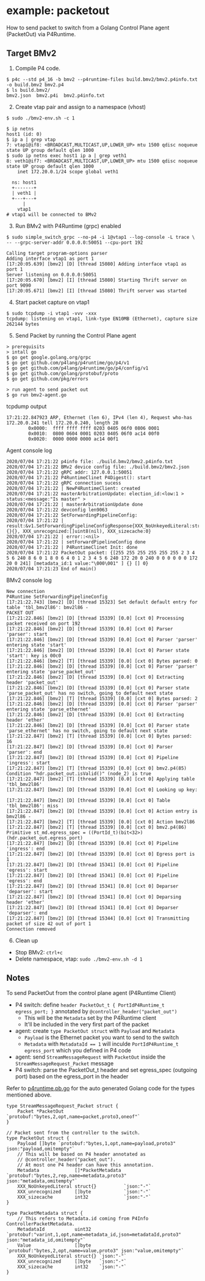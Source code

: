# example: packetout

How to send packet to switch from a Golang Control Plane agent (PacketOut) via P4Runtime.

## Target BMv2

1. Compile P4 code.

```
$ p4c --std p4_16 -b bmv2 --p4runtime-files build.bmv2/bmv2.p4info.txt -o build.bmv2 bmv2.p4
$ ls build.bmv2/
bmv2.json  bmv2.p4i  bmv2.p4info.txt
```

2. Create vtap pair and assign to a namespace (vhost)

```
$ sudo ./bmv2-env.sh -c 1

$ ip netns
host1 (id: 0)
$ ip a | grep vtap
7: vtap1@if8: <BROADCAST,MULTICAST,UP,LOWER_UP> mtu 1500 qdisc noqueue state UP group default qlen 1000
$ sudo ip netns exec host1 ip a | grep veth1
8: veth1@if7: <BROADCAST,MULTICAST,UP,LOWER_UP> mtu 1500 qdisc noqueue state UP group default qlen 1000
    inet 172.20.0.1/24 scope global veth1

  ns: host1
  +-------+
  | veth1 |
  +---+---+
      |
    vtap1
# vtap1 will be connected to BMv2
```

3. Run BMv2 with P4Runtime (grpc) enabled

```
$ sudo simple_switch_grpc --no-p4 -i 1@vtap1 --log-console -L trace \
-- --grpc-server-addr 0.0.0.0:50051 --cpu-port 192

Calling target program-options parser
Adding interface vtap1 as port 1
[17:20:05.639] [bmv2] [D] [thread 15080] Adding interface vtap1 as port 1
Server listening on 0.0.0.0:50051
[17:20:05.670] [bmv2] [I] [thread 15080] Starting Thrift server on port 9090
[17:20:05.671] [bmv2] [I] [thread 15080] Thrift server was started
```

4. Start packet capture on vtap1

```
$ sudo tcpdump -i vtap1 -vvv -xxx
tcpdump: listening on vtap1, link-type EN10MB (Ethernet), capture size 262144 bytes
```

5. Send Packet by running the Control Plane agent

```
> prerequisits
> intall go
$ go get google.golang.org/grpc
$ go get github.com/p4lang/p4runtime/go/p4/v1
$ go get github.com/p4lang/p4runtime/go/p4/config/v1
$ go get github.com/golang/protobuf/proto
$ go get github.com/pkg/errors

> run agent to send packet out
$ go run bmv2-agent.go
```

tcpdump output
```
17:21:22.847923 ARP, Ethernet (len 6), IPv4 (len 4), Request who-has 172.20.0.241 tell 172.20.0.240, length 28
        0x0000:  ffff ffff ffff 0203 0405 06f0 0806 0001
        0x0010:  0800 0604 0001 0203 0405 06f0 ac14 00f0
        0x0020:  0000 0000 0000 ac14 00f1
```

Agent console log
```
2020/07/04 17:21:22 p4info file: ./build.bmv2/bmv2.p4info.txt
2020/07/04 17:21:22 BMv2 device config file: ./build.bmv2/bmv2.json
2020/07/04 17:21:22 gRPC addr: 127.0.0.1:50051
2020/07/04 17:21:22 P4RuntimeClinet P4Digest(): start
2020/07/04 17:21:22 gRPC connection sucess
2020/07/04 17:21:22 | NewP4RuntimeClient: created
2020/07/04 17:21:22 masterArbitrationUpdate: election_id:<low:1 > status:<message:"Is master" >
2020/07/04 17:21:22 | masterArbitrationUpdate done
2020/07/04 17:21:22 devconfig len9063
2020/07/04 17:21:22 SetForwardingPipelineConfig:
2020/07/04 17:21:22 | result:&v1.SetForwardingPipelineConfigResponse{XXX_NoUnkeyedLiteral:struct {}{}, XXX_unrecognized:[]uint8(nil), XXX_sizecache:0}
2020/07/04 17:21:22 | error::<nil>
2020/07/04 17:21:22 | setForwardPipelineConfig done
2020/07/04 17:21:22 | P4RuntimeClinet Init: done
2020/07/04 17:21:22 PacketOut packet: {[255 255 255 255 255 255 2 3 4 5 6 240 8 6 0 1 8 0 6 4 0 1 2 3 4 5 6 240 172 20 0 240 0 0 0 0 0 0 172 20 0 241] [metadata_id:1 value:"\000\001" ] {} [] 0}
2020/07/04 17:21:23 End of main()
```

BMv2 console log
```
New connection
P4Runtime SetForwardingPipelineConfig
[17:21:22.743] [bmv2] [D] [thread 15323] Set default default entry for table 'tbl_bmv2l86': bmv2l86 -
PACKET OUT
[17:21:22.846] [bmv2] [D] [thread 15339] [0.0] [cxt 0] Processing packet received on port 192
[17:21:22.846] [bmv2] [D] [thread 15339] [0.0] [cxt 0] Parser 'parser': start
[17:21:22.846] [bmv2] [D] [thread 15339] [0.0] [cxt 0] Parser 'parser' entering state 'start'
[17:21:22.846] [bmv2] [D] [thread 15339] [0.0] [cxt 0] Parser state 'start': key is 00c0
[17:21:22.846] [bmv2] [T] [thread 15339] [0.0] [cxt 0] Bytes parsed: 0
[17:21:22.846] [bmv2] [D] [thread 15339] [0.0] [cxt 0] Parser 'parser' entering state 'parse_packet_out'
[17:21:22.846] [bmv2] [D] [thread 15339] [0.0] [cxt 0] Extracting header 'packet_out'
[17:21:22.846] [bmv2] [D] [thread 15339] [0.0] [cxt 0] Parser state 'parse_packet_out' has no switch, going to default next state
[17:21:22.846] [bmv2] [T] [thread 15339] [0.0] [cxt 0] Bytes parsed: 2
[17:21:22.846] [bmv2] [D] [thread 15339] [0.0] [cxt 0] Parser 'parser' entering state 'parse_ethernet'
[17:21:22.846] [bmv2] [D] [thread 15339] [0.0] [cxt 0] Extracting header 'ether'
[17:21:22.846] [bmv2] [D] [thread 15339] [0.0] [cxt 0] Parser state 'parse_ethernet' has no switch, going to default next state
[17:21:22.847] [bmv2] [T] [thread 15339] [0.0] [cxt 0] Bytes parsed: 16
[17:21:22.847] [bmv2] [D] [thread 15339] [0.0] [cxt 0] Parser 'parser': end
[17:21:22.847] [bmv2] [D] [thread 15339] [0.0] [cxt 0] Pipeline 'ingress': start
[17:21:22.847] [bmv2] [T] [thread 15339] [0.0] [cxt 0] bmv2.p4(85) Condition "hdr.packet_out.isValid()" (node_2) is true
[17:21:22.847] [bmv2] [T] [thread 15339] [0.0] [cxt 0] Applying table 'tbl_bmv2l86'
[17:21:22.847] [bmv2] [D] [thread 15339] [0.0] [cxt 0] Looking up key:

[17:21:22.847] [bmv2] [D] [thread 15339] [0.0] [cxt 0] Table 'tbl_bmv2l86': miss
[17:21:22.847] [bmv2] [D] [thread 15339] [0.0] [cxt 0] Action entry is bmv2l86 -
[17:21:22.847] [bmv2] [T] [thread 15339] [0.0] [cxt 0] Action bmv2l86
[17:21:22.847] [bmv2] [T] [thread 15339] [0.0] [cxt 0] bmv2.p4(86) Primitive st_md.egress_spec = ((PortId_t)(bit<32>)(hdr.packet_out.egress_port)
[17:21:22.847] [bmv2] [D] [thread 15339] [0.0] [cxt 0] Pipeline 'ingress': end
[17:21:22.847] [bmv2] [D] [thread 15339] [0.0] [cxt 0] Egress port is 1
[17:21:22.847] [bmv2] [D] [thread 15341] [0.0] [cxt 0] Pipeline 'egress': start
[17:21:22.847] [bmv2] [D] [thread 15341] [0.0] [cxt 0] Pipeline 'egress': end
[17:21:22.847] [bmv2] [D] [thread 15341] [0.0] [cxt 0] Deparser 'deparser': start
[17:21:22.847] [bmv2] [D] [thread 15341] [0.0] [cxt 0] Deparsing header 'ether'
[17:21:22.847] [bmv2] [D] [thread 15341] [0.0] [cxt 0] Deparser 'deparser': end
[17:21:22.847] [bmv2] [D] [thread 15344] [0.0] [cxt 0] Transmitting packet of size 42 out of port 1
Connection removed
```

6. Clean up

* Stop BMv2: `ctrl+c`
* Delete namespace, vtap: `sudo ./bmv2-env.sh -d 1`

## Notes

To send PacketOut from the control plane agent (P4Runtime Client)

* P4 switch: define `header PacketOut_t { PortIdP4Runtime_t egress_port; }` annotated by `@controller_header("packet_out")`
    * This will be the `Metadata` set by the P4Runtime client
    * It'll be included in the very first part of the packet
* agent: create `type PacketOut struct` with `Payload` and `Metadata`
    * `Payload` is the Ethernet packet you want to send to the switch
    * `Metadata` with `MetadataId == 1` will inculde `PortIdP4Runtime_t egress_port` which you defined in P4 code
* agent: send `StreamMessageRequest` with `PacketOut` inside the `StreamMessageRequest_Packet` message
* P4 switch: parse the PacketOut_t header and set egress_spec (outgoing port) based on the egress_port in the header

Refer to [p4runtime.pb.go](https://github.com/p4lang/p4runtime/blob/master/go/p4/v1/p4runtime.pb.go) for the auto generated Golang code for the types mentioned above.

```
type StreamMessageRequest_Packet struct {
	Packet *PacketOut `protobuf:"bytes,2,opt,name=packet,proto3,oneof"`
}

// Packet sent from the controller to the switch.
type PacketOut struct {
    Payload []byte `protobuf:"bytes,1,opt,name=payload,proto3" json:"payload,omitempty"`
    // This will be based on P4 header annotated as
    // @controller_header("packet_out").
    // At most one P4 header can have this annotation.
    Metadata             []*PacketMetadata `protobuf:"bytes,2,rep,name=metadata,proto3" json:"metadata,omitempty"`
    XXX_NoUnkeyedLiteral struct{}          `json:"-"`
    XXX_unrecognized     []byte            `json:"-"`
    XXX_sizecache        int32             `json:"-"`
}

type PacketMetadata struct {
    // This refers to Metadata.id coming from P4Info ControllerPacketMetadata.
    MetadataId           uint32   `protobuf:"varint,1,opt,name=metadata_id,json=metadataId,proto3" json:"metadata_id,omitempty"`
    Value                []byte   `protobuf:"bytes,2,opt,name=value,proto3" json:"value,omitempty"`
    XXX_NoUnkeyedLiteral struct{} `json:"-"`
    XXX_unrecognized     []byte   `json:"-"`
    XXX_sizecache        int32    `json:"-"`
}
```
